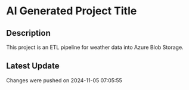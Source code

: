 # AI Generated Project Title
## Description
This project is an ETL pipeline for weather data into Azure Blob Storage.
## Latest Update
Changes were pushed on 2024-11-05 07:05:55
